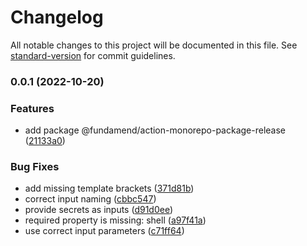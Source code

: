 # Changelog

All notable changes to this project will be documented in this file. See [standard-version](https://github.com/conventional-changelog/standard-version) for commit guidelines.

### 0.0.1 (2022-10-20)


### Features

* add package @fundamend/action-monorepo-package-release ([21133a0](https://github.com/fundamend/fundamend/commit/21133a045efbbcf8aa1643fa7eb0a4d689072f91))


### Bug Fixes

* add missing template brackets ([371d81b](https://github.com/fundamend/fundamend/commit/371d81b2a4790cb9ca16aed09f8f467307711f64))
* correct input naming ([cbbc547](https://github.com/fundamend/fundamend/commit/cbbc547ce0d6feba4eb0d0388982141bfd3c478c))
* provide secrets as inputs ([d91d0ee](https://github.com/fundamend/fundamend/commit/d91d0eee87987aad9296d771528bf50d9d1ce40d))
* required property is missing: shell ([a97f41a](https://github.com/fundamend/fundamend/commit/a97f41aed1b9719cc345460484c51275cda0ba9f))
* use correct input parameters ([c71ff64](https://github.com/fundamend/fundamend/commit/c71ff644423b1541c82b2d72eea81c3c013184ad))
